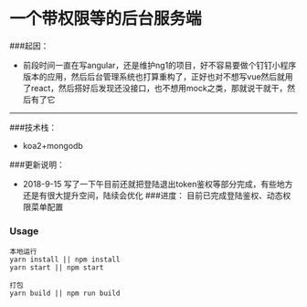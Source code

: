 # 一个带权限等的后台服务端
###起因：

- 前段时间一直在写angular，还是维护ng1的项目，好不容易要做个钉钉小程序版本的应用，然后后台管理系统也打算重构了，正好也对不想写vue然后就用了react，然后搭好后发现还没接口，也不想用mock之类，那就说干就干，然后有了它

* * *

###技术栈：
- koa2+mongodb

###更新说明：
- 2018-9-15 
  写了一下午目前还就把登陆退出token鉴权等部分完成，有些地方还是有很大提升空间，陆续会优化
###进度：
目前已完成登陆鉴权、动态权限菜单配置

### Usage
```
本地运行
yarn install || npm install
yarn start || npm start

打包
yarn build || npm run build
